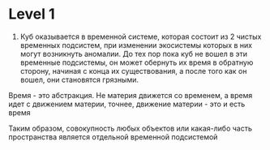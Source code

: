 # Level 1

1. Куб оказывается в временной системе, которая состоит из 2 чистых временных подсистем, при изменении экосистемы которых в них могут возникнуть аномалии. До тех пор пока куб не вошел в эти временные подсистемы, он может обернуть их время в обратную сторону, начиная с конца их существования, а после того как он вошел, они становятся грязными.

Время - это абстракция. Не материя движется со временем, а время идет с движением материи, точнее, движение материи - это и есть время

Таким образом, совокупность любых объектов или какая-либо часть пространства является отдельной временной подсистемой


